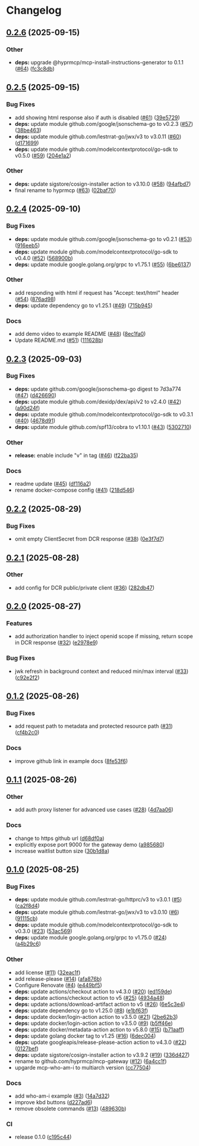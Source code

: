 # Changelog

## [0.2.6](https://github.com/hyprmcp/mcp-gateway/compare/v0.2.5...v0.2.6) (2025-09-15)


### Other

* **deps:** upgrade @hyprmcp/mcp-install-instructions-generator to 0.1.1 ([#64](https://github.com/hyprmcp/mcp-gateway/issues/64)) ([fc3c8db](https://github.com/hyprmcp/mcp-gateway/commit/fc3c8db3750d7503098f3b4fe565c06758bc4c7a))

## [0.2.5](https://github.com/hyprmcp/mcp-gateway/compare/v0.2.4...v0.2.5) (2025-09-15)


### Bug Fixes

* add showing html response also if auth is disabled ([#61](https://github.com/hyprmcp/mcp-gateway/issues/61)) ([39e5729](https://github.com/hyprmcp/mcp-gateway/commit/39e5729bf4fbf78e107dde5e933f697fef3956ea))
* **deps:** update module github.com/google/jsonschema-go to v0.2.3 ([#57](https://github.com/hyprmcp/mcp-gateway/issues/57)) ([38be463](https://github.com/hyprmcp/mcp-gateway/commit/38be4634e90e2f6ea7598ca1462be0363c86017c))
* **deps:** update module github.com/lestrrat-go/jwx/v3 to v3.0.11 ([#60](https://github.com/hyprmcp/mcp-gateway/issues/60)) ([d171699](https://github.com/hyprmcp/mcp-gateway/commit/d1716996f0dd847329872b2bdeb09995d089612d))
* **deps:** update module github.com/modelcontextprotocol/go-sdk to v0.5.0 ([#59](https://github.com/hyprmcp/mcp-gateway/issues/59)) ([204e1a2](https://github.com/hyprmcp/mcp-gateway/commit/204e1a2c697e42953c2adc8d08c6978be9743cb2))


### Other

* **deps:** update sigstore/cosign-installer action to v3.10.0 ([#58](https://github.com/hyprmcp/mcp-gateway/issues/58)) ([94afbd7](https://github.com/hyprmcp/mcp-gateway/commit/94afbd7c25b6abde7d0796a1f2dc2deaecc55572))
* final rename to hyprmcp ([#63](https://github.com/hyprmcp/mcp-gateway/issues/63)) ([02baf70](https://github.com/hyprmcp/mcp-gateway/commit/02baf70a9d3a3f0499b54ba07be7caca4ae170f7))

## [0.2.4](https://github.com/hyprmcp/mcp-gateway/compare/v0.2.3...v0.2.4) (2025-09-10)


### Bug Fixes

* **deps:** update module github.com/google/jsonschema-go to v0.2.1 ([#53](https://github.com/hyprmcp/mcp-gateway/issues/53)) ([916eeb5](https://github.com/hyprmcp/mcp-gateway/commit/916eeb5a4312177c369c3d91c5d0011aa7fba800))
* **deps:** update module github.com/modelcontextprotocol/go-sdk to v0.4.0 ([#52](https://github.com/hyprmcp/mcp-gateway/issues/52)) ([568900b](https://github.com/hyprmcp/mcp-gateway/commit/568900b8829f14cb80e501563ac9c9a5932a4b53))
* **deps:** update module google.golang.org/grpc to v1.75.1 ([#55](https://github.com/hyprmcp/mcp-gateway/issues/55)) ([6be6137](https://github.com/hyprmcp/mcp-gateway/commit/6be6137374e81b473aa77f6d4311ec0056b05b16))


### Other

* add responding with html if request has "Accept: text/html" header ([#54](https://github.com/hyprmcp/mcp-gateway/issues/54)) ([876ad98](https://github.com/hyprmcp/mcp-gateway/commit/876ad98a7fdff6ed042a575ce65eb83faa413a54))
* **deps:** update dependency go to v1.25.1 ([#49](https://github.com/hyprmcp/mcp-gateway/issues/49)) ([715b945](https://github.com/hyprmcp/mcp-gateway/commit/715b945d4ae01ffc86d4420c2e65d0cc5266ef0d))


### Docs

* add demo video to example README ([#48](https://github.com/hyprmcp/mcp-gateway/issues/48)) ([8ec1fa0](https://github.com/hyprmcp/mcp-gateway/commit/8ec1fa08a7b78a99cbea93b8670298c7107ec390))
* Update README.md ([#51](https://github.com/hyprmcp/mcp-gateway/issues/51)) ([111628b](https://github.com/hyprmcp/mcp-gateway/commit/111628b7197b9ddf71dab1cb0cac63f159b9499f))

## [0.2.3](https://github.com/hyprmcp/mcp-gateway/compare/0.2.2...v0.2.3) (2025-09-03)


### Bug Fixes

* **deps:** update github.com/google/jsonschema-go digest to 7d3a774 ([#47](https://github.com/hyprmcp/mcp-gateway/issues/47)) ([d426690](https://github.com/hyprmcp/mcp-gateway/commit/d426690a6528f8ba3837a00e6743712782afd7a3))
* **deps:** update module github.com/dexidp/dex/api/v2 to v2.4.0 ([#42](https://github.com/hyprmcp/mcp-gateway/issues/42)) ([a90d24f](https://github.com/hyprmcp/mcp-gateway/commit/a90d24f2b69a3ac74daa57ea02bbc3840a3b0d73))
* **deps:** update module github.com/modelcontextprotocol/go-sdk to v0.3.1 ([#40](https://github.com/hyprmcp/mcp-gateway/issues/40)) ([4678d91](https://github.com/hyprmcp/mcp-gateway/commit/4678d91a4a36ea63241cdf9c54eb42fa8c9d4ff3))
* **deps:** update module github.com/spf13/cobra to v1.10.1 ([#43](https://github.com/hyprmcp/mcp-gateway/issues/43)) ([5302710](https://github.com/hyprmcp/mcp-gateway/commit/5302710d5237e0ab16c13a3f6e7bef38e0cc6c9c))


### Other

* **release:** enable include "v" in tag ([#46](https://github.com/hyprmcp/mcp-gateway/issues/46)) ([f22ba35](https://github.com/hyprmcp/mcp-gateway/commit/f22ba35de8bd58ff6bbd874afcc7d6be709990d7))


### Docs

* readme update ([#45](https://github.com/hyprmcp/mcp-gateway/issues/45)) ([df116a2](https://github.com/hyprmcp/mcp-gateway/commit/df116a21de12d7892423b4e5141bff90fa9e0839))
* rename docker-compose config ([#41](https://github.com/hyprmcp/mcp-gateway/issues/41)) ([218d546](https://github.com/hyprmcp/mcp-gateway/commit/218d546ade7b756c79c9bd65f6c851d6977794d6))

## [0.2.2](https://github.com/hyprmcp/mcp-gateway/compare/0.2.1...0.2.2) (2025-08-29)


### Bug Fixes

* omit empty ClientSecret from DCR response ([#38](https://github.com/hyprmcp/mcp-gateway/issues/38)) ([0e3f7d7](https://github.com/hyprmcp/mcp-gateway/commit/0e3f7d7f252519d0cc134c00ae269d9555937d53))

## [0.2.1](https://github.com/hyprmcp/mcp-gateway/compare/0.2.0...0.2.1) (2025-08-28)


### Other

* add config for DCR public/private client ([#36](https://github.com/hyprmcp/mcp-gateway/issues/36)) ([282db47](https://github.com/hyprmcp/mcp-gateway/commit/282db47db602f3f48fcf773af29f3bc96a71ef47))

## [0.2.0](https://github.com/hyprmcp/mcp-gateway/compare/0.1.2...0.2.0) (2025-08-27)


### Features

* add authorization handler to inject openid scope if missing, return scope in DCR response ([#32](https://github.com/hyprmcp/mcp-gateway/issues/32)) ([e2978e9](https://github.com/hyprmcp/mcp-gateway/commit/e2978e912bc0c841be15318ad807af8def8e2068))


### Bug Fixes

* jwk refresh in background context and reduced min/max interval ([#33](https://github.com/hyprmcp/mcp-gateway/issues/33)) ([c92e2f2](https://github.com/hyprmcp/mcp-gateway/commit/c92e2f250584cd759e61786081f931f42e1cd450))

## [0.1.2](https://github.com/hyprmcp/mcp-gateway/compare/0.1.1...0.1.2) (2025-08-26)


### Bug Fixes

* add request path to metadata and protected resource path ([#31](https://github.com/hyprmcp/mcp-gateway/issues/31)) ([cf4b2c0](https://github.com/hyprmcp/mcp-gateway/commit/cf4b2c04d7913c6ac66bfd4211b5983e33f3324c))


### Docs

* improve github link in example docs ([8fe53f6](https://github.com/hyprmcp/mcp-gateway/commit/8fe53f6b71072b36fd3d26e0974fee193bba8ab9))

## [0.1.1](https://github.com/hyprmcp/mcp-gateway/compare/0.1.0...0.1.1) (2025-08-26)


### Other

* add auth proxy listener for advanced use cases ([#28](https://github.com/hyprmcp/mcp-gateway/issues/28)) ([4d7aa06](https://github.com/hyprmcp/mcp-gateway/commit/4d7aa06d50ee0f9f2e7d227cd913c3ab79e4b484))


### Docs

* change to https github url ([d68df0a](https://github.com/hyprmcp/mcp-gateway/commit/d68df0a7ff6b4d43da13884bf5263f9ee033112d))
* explicitly expose port 9000 for the gateway demo ([a985680](https://github.com/hyprmcp/mcp-gateway/commit/a98568038da502e9352b8e54098c7b33a9abda00))
* increase waitlist button size ([30b1d8a](https://github.com/hyprmcp/mcp-gateway/commit/30b1d8ad03facd53be21b8fdf254e9a91f80bf07))

## [0.1.0](https://github.com/hyprmcp/mcp-gateway/compare/0.1.0-alpha.6...0.1.0) (2025-08-25)


### Bug Fixes

* **deps:** update module github.com/lestrrat-go/httprc/v3 to v3.0.1 ([#5](https://github.com/hyprmcp/mcp-gateway/issues/5)) ([ca2f8d4](https://github.com/hyprmcp/mcp-gateway/commit/ca2f8d47b7faec572029b86e76f27b7674e63f77))
* **deps:** update module github.com/lestrrat-go/jwx/v3 to v3.0.10 ([#6](https://github.com/hyprmcp/mcp-gateway/issues/6)) ([91115cb](https://github.com/hyprmcp/mcp-gateway/commit/91115cb5c4ded8539b081b4530d850cff96e465c))
* **deps:** update module github.com/modelcontextprotocol/go-sdk to v0.3.0 ([#23](https://github.com/hyprmcp/mcp-gateway/issues/23)) ([53ac569](https://github.com/hyprmcp/mcp-gateway/commit/53ac5693166321d7ac75fed84d7b7dfb1e0cfd3b))
* **deps:** update module google.golang.org/grpc to v1.75.0 ([#24](https://github.com/hyprmcp/mcp-gateway/issues/24)) ([a4b29c6](https://github.com/hyprmcp/mcp-gateway/commit/a4b29c6969f0a398f93ddcd8b9ba9377ad691e7c))


### Other

* add license ([#11](https://github.com/hyprmcp/mcp-gateway/issues/11)) ([32eac1f](https://github.com/hyprmcp/mcp-gateway/commit/32eac1f321cf9c9005f26f349d3620ef1299c872))
* add release-please ([#14](https://github.com/hyprmcp/mcp-gateway/issues/14)) ([afa876b](https://github.com/hyprmcp/mcp-gateway/commit/afa876b6458bf08ae0bd5ac30caf827cd12f3a36))
* Configure Renovate ([#4](https://github.com/hyprmcp/mcp-gateway/issues/4)) ([e449bf5](https://github.com/hyprmcp/mcp-gateway/commit/e449bf5575cc9de5afb07b1d3fa095b2ca28b12a))
* **deps:** update actions/checkout action to v4.3.0 ([#20](https://github.com/hyprmcp/mcp-gateway/issues/20)) ([ed159de](https://github.com/hyprmcp/mcp-gateway/commit/ed159dec779e164a3bde1104cc059ec6f6033282))
* **deps:** update actions/checkout action to v5 ([#25](https://github.com/hyprmcp/mcp-gateway/issues/25)) ([4934a48](https://github.com/hyprmcp/mcp-gateway/commit/4934a48eb4787add1b44ff6f837ebc97414ded54))
* **deps:** update actions/download-artifact action to v5 ([#26](https://github.com/hyprmcp/mcp-gateway/issues/26)) ([6e5c3e4](https://github.com/hyprmcp/mcp-gateway/commit/6e5c3e4e409d5f47556647c792bbb2593ab13853))
* **deps:** update dependency go to v1.25.0 ([#8](https://github.com/hyprmcp/mcp-gateway/issues/8)) ([e1bf63f](https://github.com/hyprmcp/mcp-gateway/commit/e1bf63f5a17850f837b9a87690ecc55020f4a1f3))
* **deps:** update docker/login-action action to v3.5.0 ([#21](https://github.com/hyprmcp/mcp-gateway/issues/21)) ([2be62b3](https://github.com/hyprmcp/mcp-gateway/commit/2be62b345c2543f774404e89d949f7f18bb62cd2))
* **deps:** update docker/login-action action to v3.5.0 ([#9](https://github.com/hyprmcp/mcp-gateway/issues/9)) ([b5ff46e](https://github.com/hyprmcp/mcp-gateway/commit/b5ff46ea5b81ef02b8241cd082699c61777a4838))
* **deps:** update docker/metadata-action action to v5.8.0 ([#15](https://github.com/hyprmcp/mcp-gateway/issues/15)) ([b71aaff](https://github.com/hyprmcp/mcp-gateway/commit/b71aaff61d8106ad09f66e17ae692ef2644d0e89))
* **deps:** update golang docker tag to v1.25 ([#16](https://github.com/hyprmcp/mcp-gateway/issues/16)) ([6dec004](https://github.com/hyprmcp/mcp-gateway/commit/6dec0041667b697a2b62d07b476789626bca57cf))
* **deps:** update googleapis/release-please-action action to v4.3.0 ([#22](https://github.com/hyprmcp/mcp-gateway/issues/22)) ([0127bef](https://github.com/hyprmcp/mcp-gateway/commit/0127bef9fe92ee6a1fe88735b69e80d01432a76e))
* **deps:** update sigstore/cosign-installer action to v3.9.2 ([#19](https://github.com/hyprmcp/mcp-gateway/issues/19)) ([336d427](https://github.com/hyprmcp/mcp-gateway/commit/336d427df8a25ac60e51cd808afbd3db5d9822f9))
* rename to github.com/hyprmcp/mcp-gateway ([#12](https://github.com/hyprmcp/mcp-gateway/issues/12)) ([6a4cc1f](https://github.com/hyprmcp/mcp-gateway/commit/6a4cc1f30537e9d3bab4d981865f99aa34f1ce21))
* upgarde mcp-who-am-i to multiarch version ([cc77504](https://github.com/hyprmcp/mcp-gateway/commit/cc77504b02de1cb27d38f1b1d6a96ad374941ed4))


### Docs

* add who-am-i example ([#3](https://github.com/hyprmcp/mcp-gateway/issues/3)) ([14a7d32](https://github.com/hyprmcp/mcp-gateway/commit/14a7d3245a7549985aadb485da964dc945fd75fe))
* improve kbd buttons ([d227ad6](https://github.com/hyprmcp/mcp-gateway/commit/d227ad60ac1fdf42125ce78019c811af9235a988))
* remove obsolete commands ([#13](https://github.com/hyprmcp/mcp-gateway/issues/13)) ([489630b](https://github.com/hyprmcp/mcp-gateway/commit/489630b21da4b98b4e15f3739f220df1858bb233))


### CI

* release 0.1.0 ([c195c44](https://github.com/hyprmcp/mcp-gateway/commit/c195c44d6d7c4fa7742621955f1c6e711e04c120))
